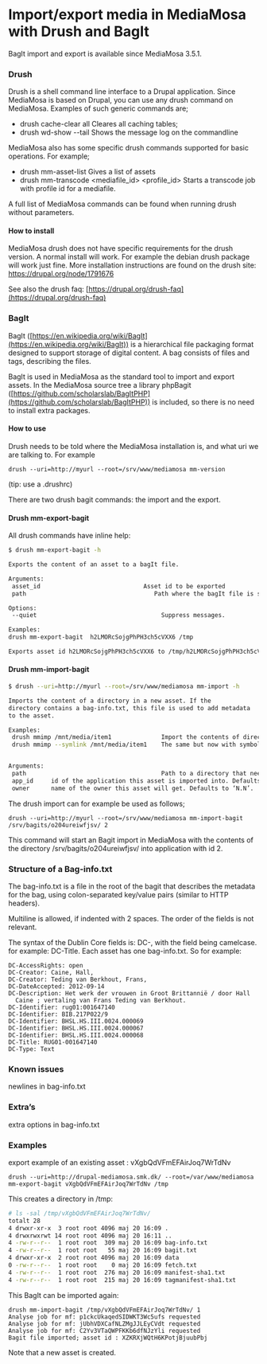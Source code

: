 # Import/export media in MediaMosa with Drush and BagIt

BagIt import and export is available since MediaMosa 3.5.1.

### Drush

Drush is a shell command line interface to a Drupal application. Since
MediaMosa is based on Drupal, you can use any drush command on
MediaMosa. Examples of such generic commands are;

* drush cache-clear all
  Cleares all caching tables;
* drush wd-show --tail
  Shows the message log on the commandline

MediaMosa also has some specific drush commands supported for basic
operations. For example;

* drush mm-asset-list
  Gives a list of assets
* drush mm-transcode <mediafile_id> <profile_id>
  Starts a transcode job with profile id for a mediafile.

A full list of MediaMosa commands can be found when running drush without parameters.

#### How to install

MediaMosa drush does not have specific requirements for the drush
version. A normal install will work. For example the debian drush
package will work just fine. More installation instructions are found
on the drush site: https://drupal.org/node/1791676

See also the drush faq: [https://drupal.org/drush-faq](https://drupal.org/drush-faq)


### BagIt

BagIt ([https://en.wikipedia.org/wiki/BagIt](https://en.wikipedia.org/wiki/BagIt)) is a hierarchical file
packaging format designed to support storage of digital content. A bag
consists of files and tags, describing the files.

BagIt is used in MediaMosa as the standard tool to import and export
assets. In the MediaMosa source tree a library phpBagit ([https://github.com/scholarslab/BagItPHP](https://github.com/scholarslab/BagItPHP)) is included, so there
is no need to install extra packages.

#### How to use

Drush needs to be told where the MediaMosa installation is, and what
uri we are talking to. For example

```
drush --uri=http://myurl --root=/srv/www/mediamosa mm-version
```
(tip: use a .drushrc)

There are two drush bagit commands: the import and the export.


#### Drush mm-export-bagit

All drush commands have inline help:

```bash
$ drush mm-export-bagit -h

Exports the content of an asset to a bagIt file.

Arguments:
 asset_id                             Asset id to be exported
 path                                    Path where the bagIt file is saved

Options:
 --quiet                                   Suppress messages.

Examples:
drush mm-export-bagit  h2LMORcSojgPhPH3ch5cVXX6 /tmp

Exports asset id h2LMORcSojgPhPH3ch5cVXX6 to /tmp/h2LMORcSojgPhPH3ch5cVXX6.zip.
```

#### Drush mm-import-bagit

```bash
$ drush --uri=http://myurl --root=/srv/www/mediamosa mm-import -h

Imports the content of a directory in a new asset. If the
directory contains a bag-info.txt, this file is used to add metadata
to the asset.

Examples:
 drush mmimp /mnt/media/item1              Import the contents of directory /mnt/media/item1 into a new asset.
 drush mmimp --symlink /mnt/media/item1    The same but now with symbolic links.


Arguments:
 path                                      Path to a directory that needs to be imported.
 app_id		id of the application this asset is imported into. Defaults to 1.
 owner		name of the owner this asset will get. Defaults to ‘N.N’.
```

The drush import can for example be used as follows;

```
drush --uri=http://myurl --root=/srv/www/mediamosa mm-import-bagit /srv/bagits/o204ureiwfjsv/ 2
```

This command will start an Bagit import in MediaMosa with the contents
of the directory /srv/bagits/o204ureiwfjsv/ into application with
id 2.

### Structure of a Bag-info.txt

The bag-info.txt is a file in the root of the bagit that describes the metadata for the bag, using colon-separated key/value pairs (similar to HTTP headers).

Multiline is allowed, if indented with 2 spaces. The order of the fields is not relevant.

The syntax of the Dublin Core fields is:  DC-<Dublin core field>, with the field being camelcase. for example:  DC-Title. Each asset has one bag-info.txt. So for example:
```
DC-AccessRights: open
DC-Creator: Caine, Hall,
DC-Creator: Teding van Berkhout, Frans,
DC-DateAccepted: 2012-09-14
DC-Description: Het werk der vrouwen in Groot Brittannië / door Hall
  Caine ; vertaling van Frans Teding van Berkhout.
DC-Identifier: rug01:001647140
DC-Identifier: BIB.217P022/9
DC-Identifier: BHSL.HS.III.0024.000069
DC-Identifier: BHSL.HS.III.0024.000067
DC-Identifier: BHSL.HS.III.0024.000068
DC-Title: RUG01-001647140
DC-Type: Text
```

### Known issues
newlines in bag-info.txt


### Extra’s
extra options in bag-info.txt

### Examples

export example of an existing asset : vXgbQdVFmEFAirJoq7WrTdNv

```
drush --uri=http://drupal-mediamosa.smk.dk/ --root=/var/www/mediamosa mm-export-bagit vXgbQdVFmEFAirJoq7WrTdNv /tmp
```

This creates a directory in /tmp:

```bash
# ls -sal /tmp/vXgbQdVFmEFAirJoq7WrTdNv/
totalt 28
4 drwxr-xr-x  3 root root 4096 maj 20 16:09 .
4 drwxrwxrwt 14 root root 4096 maj 20 16:11 ..
4 -rw-r--r--  1 root root  309 maj 20 16:09 bag-info.txt
4 -rw-r--r--  1 root root   55 maj 20 16:09 bagit.txt
4 drwxr-xr-x  2 root root 4096 maj 20 16:09 data
0 -rw-r--r--  1 root root    0 maj 20 16:09 fetch.txt
4 -rw-r--r--  1 root root  276 maj 20 16:09 manifest-sha1.txt
4 -rw-r--r--  1 root root  215 maj 20 16:09 tagmanifest-sha1.txt
```

This BagIt can be imported again:

```
drush mm-import-bagit /tmp/vXgbQdVFmEFAirJoq7WrTdNv/ 1 
Analyse job for mf: p1ckcUkaqedSIDWKT3Wc5ufs requested
Analyse job for mf: jUbhVDXCafNLZMgJJLEyCVdt requested
Analyse job for mf: C2Yv3VTaQWPFKKb6dfNJzYli requested
Bagit file imported; asset id : XZKRXjWQtH6KPotjBjuubPbj
```
Note that a new asset is created.


